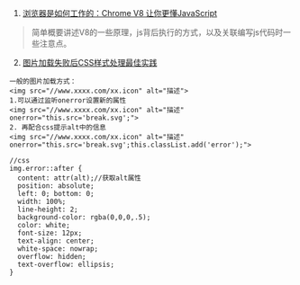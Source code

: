 1. [浏览器是如何工作的：Chrome V8 让你更懂JavaScript](https://king-hcj.github.io/2020/10/05/google-v8/)
>简单概要讲述V8的一些原理，js背后执行的方式，以及关联编写js代码时一些注意点。

2. [图片加载失败后CSS样式处理最佳实践](https://www.zhangxinxu.com/wordpress/2020/10/css-style-image-load-fail/)
```
一般的图片加载方式：
<img src="//www.xxxx.com/xx.icon" alt="描述">
1.可以通过监听onerror设置新的属性
<img src="//www.xxxx.com/xx.icon" alt="描述" onerror="this.src='break.svg';">
2. 再配合css提示alt中的信息
<img src="//www.xxxx.com/xx.icon" alt="描述" onerror="this.src='break.svg';this.classList.add('error');">

//css
img.error::after {
  content: attr(alt);//获取alt属性
  position: absolute;
  left: 0; bottom: 0;
  width: 100%;
  line-height: 2;
  background-color: rgba(0,0,0,.5);
  color: white;
  font-size: 12px;
  text-align: center;
  white-space: nowrap;
  overflow: hidden;
  text-overflow: ellipsis;
}
```